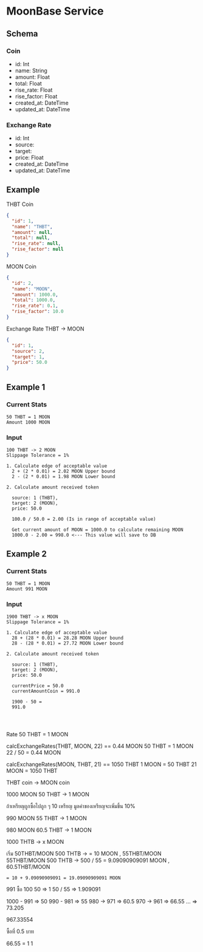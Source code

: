 # MoonBase Service

## Schema

### Coin

- id: Int
- name: String
- amount: Float
- total: Float
- rise_rate: Float
- rise_factor: Float
- created_at: DateTime
- updated_at: DateTime

### Exchange Rate

- id: Int
- source: <Coin-id>
- target: <Coin-id>
- price: Float
- created_at: DateTime
- updated_at: DateTime

## Example

THBT Coin

```json
{
  "id": 1,
  "name": "THBT",
  "amount": null,
  "total": null,
  "rise_rate": null,
  "rise_factor": null
}
```

MOON Coin

```json
{
  "id": 2,
  "name": "MOON",
  "amount": 1000.0,
  "total": 1000.0,
  "rise_rate": 0.1,
  "rise_factor": 10.0
}
```

Exchange Rate THBT -> MOON

```json
{
  "id": 1,
  "source": 2,
  "target": 1,
  "price": 50.0
}
```

## Example 1

### Current Stats

```text
50 THBT = 1 MOON
Amount 1000 MOON
```

### Input

```text
100 THBT -> 2 MOON
Slippage Tolerance = 1%

1. Calculate edge of acceptable value
  2 + (2 * 0.01) = 2.02 MOON Upper bound
  2 - (2 * 0.01) = 1.98 MOON Lower bound

2. Calculate amount received token

  source: 1 (THBT),
  target: 2 (MOON),
  price: 50.0

  100.0 / 50.0 = 2.00 (Is in range of acceptable value)

  Get current amount of MOON = 1000.0 to calculate remaining MOON
  1000.0 - 2.00 = 998.0 <--- This value will save to DB
```

## Example 2

### Current Stats

```text
50 THBT = 1 MOON
Amount 991 MOON
```

### Input

```text
1900 THBT -> x MOON
Slippage Tolerance = 1%

1. Calculate edge of acceptable value
  28 + (28 * 0.01) = 28.28 MOON Upper bound
  28 - (28 * 0.01) = 27.72 MOON Lower bound

2. Calculate amount received token

  source: 1 (THBT),
  target: 2 (MOON),
  price: 50.0

  currentPrice = 50.0
  currentAmountCoin = 991.0

  1900 - 50 = 
  991.0




```


Rate
50 THBT = 1 MOON

calcExchangeRates(THBT, MOON, 22) == 0.44 MOON
50 THBT = 1 MOON
22 / 50 = 0.44 MOON

calcExchangeRates(MOON, THBT, 21) == 1050 THBT
1 MOON = 50 THBT
21 MOON = 1050 THBT




THBT coin -> MOON coin



1000 MOON 
50 THBT -> 1 MOON

ถ้าเหรียญถูกซื้อไปถูก ๆ 10 เหรียญ มูลค่าของเหรียญจะเพิ่มขึ้น 10% 

990 MOON
55 THBT -> 1 MOON

980 MOON
60.5 THBT -> 1 MOON


1000 THTB -> x MOON

เริ่ม 50THBT/MOON 500 THTB ->           = 10 MOON ,             55THBT/MOON
    55THBT/MOON 500 THTB -> 500 / 55  = 9.09090909091 MOON ,  60.5THBT/MOON

    = 10 + 9.09090909091 = 19.09090909091 MOON

991 ซื้อ 100
50 => 1
50 / 55 => 1.909091


1000 - 991 => 50
990 - 981 => 55
980 -> 971 => 60.5
970 -> 961 => 66.55
...       => 73.205

967.33554

ซื้อที่ 0.5 บาท

66.55 = 1 
1
